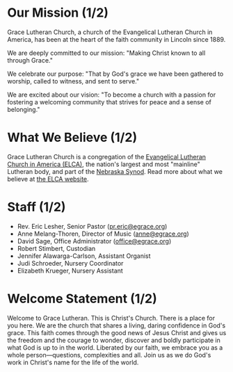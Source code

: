 # Our Mission (1/2)

Grace Lutheran Church, a church of the Evangelical Lutheran Church in America,
has been at the heart of the faith community in Lincoln since&nbsp;1889.  

We are deeply committed to our mission: "Making Christ known to all through Grace."

We celebrate our purpose: "That by God's grace we have been gathered to worship, called to witness, and sent to serve."

We are excited about our vision: "To become a church with a passion for fostering a welcoming community that strives for peace and a sense of belonging." 

# What We Believe (1/2)

Grace Lutheran Church is a congregation of the [Evangelical Lutheran Church in
America (ELCA)](http://elca.org/), the nation's largest and most "mainline"
Lutheran body, and part of the [Nebraska Synod](http://nebraskasynod.org/).
Read more about what we believe at [the ELCA
website](http://www.elca.org/Faith/ELCA-Teaching).

# Staff (1/2)

* Rev.&nbsp;Eric Lesher, Senior Pastor
  ([pr.eric@egrace.org](mailto:pr.eric@egrace.org))
* Anne Melang-Thoren, Director of Music
  ([anne@egrace.org](mailto:anne@egrace.org))
* David Sage, Office Administrator
  ([office@egrace.org](mailto:office@egrace.org))
* Robert Stimbert, Custodian
* Jennifer Alawarga-Carlson, Assistant Organist
* Judi Schroeder, Nursery Coordinator
* Elizabeth Krueger, Nursery Assistant

# Welcome Statement (1/2)

Welcome to Grace Lutheran.  This is Christ's Church.  There is a place for you
here.  We are the church that shares a living, daring confidence in God's grace.
This faith comes through the good news of Jesus Christ and gives us the freedom
and the courage to wonder, discover and boldly participate in what God is up to
in the world.  Liberated by our faith, we embrace you as a whole
person—questions, complexities and all. Join us as we do God's work in Christ's
name for the life of the world.
